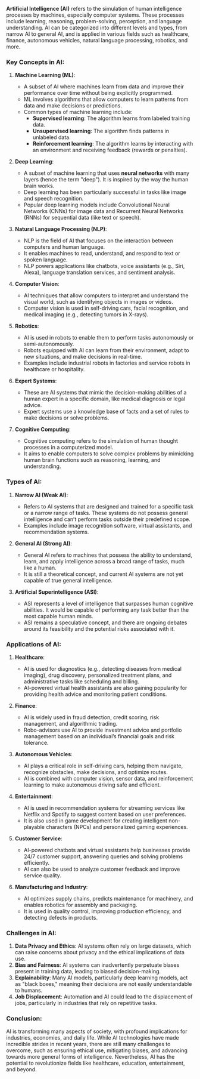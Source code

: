**Artificial Intelligence (AI)** refers to the simulation of human intelligence processes by machines, especially computer systems. These processes include learning, reasoning, problem-solving, perception, and language understanding. AI can be categorized into different levels and types, from narrow AI to general AI, and is applied in various fields such as healthcare, finance, autonomous vehicles, natural language processing, robotics, and more.

### Key Concepts in AI:

1. **Machine Learning (ML)**:
   - A subset of AI where machines learn from data and improve their performance over time without being explicitly programmed.
   - ML involves algorithms that allow computers to learn patterns from data and make decisions or predictions.
   - Common types of machine learning include:
     - **Supervised learning**: The algorithm learns from labeled training data.
     - **Unsupervised learning**: The algorithm finds patterns in unlabeled data.
     - **Reinforcement learning**: The algorithm learns by interacting with an environment and receiving feedback (rewards or penalties).

2. **Deep Learning**:
   - A subset of machine learning that uses **neural networks** with many layers (hence the term "deep"). It is inspired by the way the human brain works.
   - Deep learning has been particularly successful in tasks like image and speech recognition.
   - Popular deep learning models include Convolutional Neural Networks (CNNs) for image data and Recurrent Neural Networks (RNNs) for sequential data (like text or speech).

3. **Natural Language Processing (NLP)**:
   - NLP is the field of AI that focuses on the interaction between computers and human language.
   - It enables machines to read, understand, and respond to text or spoken language.
   - NLP powers applications like chatbots, voice assistants (e.g., Siri, Alexa), language translation services, and sentiment analysis.

4. **Computer Vision**:
   - AI techniques that allow computers to interpret and understand the visual world, such as identifying objects in images or videos.
   - Computer vision is used in self-driving cars, facial recognition, and medical imaging (e.g., detecting tumors in X-rays).

5. **Robotics**:
   - AI is used in robots to enable them to perform tasks autonomously or semi-autonomously.
   - Robots equipped with AI can learn from their environment, adapt to new situations, and make decisions in real-time.
   - Examples include industrial robots in factories and service robots in healthcare or hospitality.

6. **Expert Systems**:
   - These are AI systems that mimic the decision-making abilities of a human expert in a specific domain, like medical diagnosis or legal advice.
   - Expert systems use a knowledge base of facts and a set of rules to make decisions or solve problems.

7. **Cognitive Computing**:
   - Cognitive computing refers to the simulation of human thought processes in a computerized model.
   - It aims to enable computers to solve complex problems by mimicking human brain functions such as reasoning, learning, and understanding.

### Types of AI:

1. **Narrow AI (Weak AI)**:
   - Refers to AI systems that are designed and trained for a specific task or a narrow range of tasks. These systems do not possess general intelligence and can’t perform tasks outside their predefined scope.
   - Examples include image recognition software, virtual assistants, and recommendation systems.

2. **General AI (Strong AI)**:
   - General AI refers to machines that possess the ability to understand, learn, and apply intelligence across a broad range of tasks, much like a human.
   - It is still a theoretical concept, and current AI systems are not yet capable of true general intelligence.

3. **Artificial Superintelligence (ASI)**:
   - ASI represents a level of intelligence that surpasses human cognitive abilities. It would be capable of performing any task better than the most capable human minds.
   - ASI remains a speculative concept, and there are ongoing debates around its feasibility and the potential risks associated with it.

### Applications of AI:

1. **Healthcare**:
   - AI is used for diagnostics (e.g., detecting diseases from medical imaging), drug discovery, personalized treatment plans, and administrative tasks like scheduling and billing.
   - AI-powered virtual health assistants are also gaining popularity for providing health advice and monitoring patient conditions.

2. **Finance**:
   - AI is widely used in fraud detection, credit scoring, risk management, and algorithmic trading.
   - Robo-advisors use AI to provide investment advice and portfolio management based on an individual’s financial goals and risk tolerance.

3. **Autonomous Vehicles**:
   - AI plays a critical role in self-driving cars, helping them navigate, recognize obstacles, make decisions, and optimize routes.
   - AI is combined with computer vision, sensor data, and reinforcement learning to make autonomous driving safe and efficient.

4. **Entertainment**:
   - AI is used in recommendation systems for streaming services like Netflix and Spotify to suggest content based on user preferences.
   - It is also used in game development for creating intelligent non-playable characters (NPCs) and personalized gaming experiences.

5. **Customer Service**:
   - AI-powered chatbots and virtual assistants help businesses provide 24/7 customer support, answering queries and solving problems efficiently.
   - AI can also be used to analyze customer feedback and improve service quality.

6. **Manufacturing and Industry**:
   - AI optimizes supply chains, predicts maintenance for machinery, and enables robotics for assembly and packaging.
   - It is used in quality control, improving production efficiency, and detecting defects in products.

### Challenges in AI:
1. **Data Privacy and Ethics**: AI systems often rely on large datasets, which can raise concerns about privacy and the ethical implications of data use.
2. **Bias and Fairness**: AI systems can inadvertently perpetuate biases present in training data, leading to biased decision-making.
3. **Explainability**: Many AI models, particularly deep learning models, act as "black boxes," meaning their decisions are not easily understandable to humans.
4. **Job Displacement**: Automation and AI could lead to the displacement of jobs, particularly in industries that rely on repetitive tasks.

### Conclusion:
AI is transforming many aspects of society, with profound implications for industries, economies, and daily life. While AI technologies have made incredible strides in recent years, there are still many challenges to overcome, such as ensuring ethical use, mitigating biases, and advancing towards more general forms of intelligence. Nevertheless, AI has the potential to revolutionize fields like healthcare, education, entertainment, and beyond.
